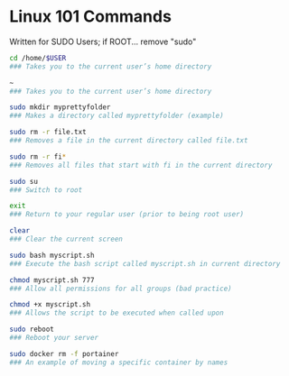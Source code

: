 # Linux 101 Commands
Written for SUDO Users; if ROOT... remove "sudo"

```sh
cd /home/$USER
### Takes you to the current user’s home directory
```

```sh
~ 
### Takes you to the current user’s home directory
```

```sh
sudo mkdir myprettyfolder
### Makes a directory called myprettyfolder (example)
```

```sh
sudo rm -r file.txt 
### Removes a file in the current directory called file.txt
```

```sh
sudo rm -r fi*
### Removes all files that start with fi in the current directory
```

```sh
sudo su
### Switch to root
```

```sh
exit
### Return to your regular user (prior to being root user)
```

```sh
clear
### Clear the current screen
```

```sh
sudo bash myscript.sh
### Execute the bash script called myscript.sh in current directory
```

```sh
chmod myscript.sh 777
### Allow all permissions for all groups (bad practice)
```

```sh
chmod +x myscript.sh
### Allows the script to be executed when called upon
```

```sh
sudo reboot
### Reboot your server
```

```sh
sudo docker rm -f portainer
### An example of moving a specific container by names
```

